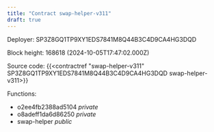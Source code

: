 ```yaml
---
title: "Contract swap-helper-v311"
draft: true
---
```

Deployer: SP3Z8GQ1TP9XY1EDS7841M8Q44B3C4D9CA4HG3DQD


 



Block height: 168618 (2024-10-05T17:47:02.000Z)

Source code: {{<contractref "swap-helper-v311" SP3Z8GQ1TP9XY1EDS7841M8Q44B3C4D9CA4HG3DQD swap-helper-v311>}}

Functions:

* o2ee4fb2388ad5104 _private_
* o8adeff1da6d86250 _private_
* swap-helper _public_
